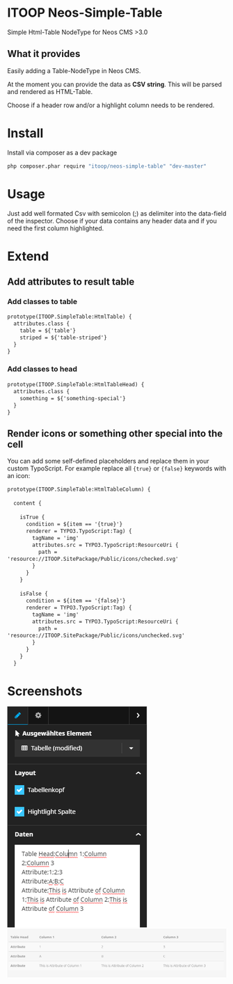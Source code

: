 # ITOOP Neos-Simple-Table
Simple Html-Table NodeType for Neos CMS >3.0

## What it provides
Easily adding a Table-NodeType in Neos CMS. 

At the moment you can provide the data as **CSV string**. This will be parsed and rendered as HTML-Table.

Choose if a header row and/or a highlight column needs to be rendered. 

# Install
Install via composer as a dev package
```bash
php composer.phar require "itoop/neos-simple-table" "dev-master"
```
# Usage
Just add well formated Csv with semicolon (;) as delimiter into the data-field of the inspector. 
Choose if your data contains any header data and if you need the first column highlighted.

# Extend
## Add attributes to result table
### Add classes to table
```typoscript
prototype(ITOOP.SimpleTable:HtmlTable) {
  attributes.class {
    table = ${'table'}
    striped = ${'table-striped'}
  }
}
```

### Add classes to head
```typoscript
prototype(ITOOP.SimpleTable:HtmlTableHead) {
  attributes.class {
    something = ${'something-special'}
  }
}
```

## Render icons or something other special into the cell
You can add some self-defined placeholders and replace them in your custom TypoScript. For example replace all `{true}` or `{false}` keywords with an icon:
```
prototype(ITOOP.SimpleTable:HtmlTableColumn) {
  
  content {
  
    isTrue {
      condition = ${item == '{true}'}
      renderer = TYPO3.TypoScript:Tag) {
        tagName = 'img'
        attributes.src = TYPO3.TypoScript:ResourceUri {
          path = 'resource://ITOOP.SitePackage/Public/icons/checked.svg'
        }
      }
    }
    
    isFalse {
      condition = ${item == '{false}'}
      renderer = TYPO3.TypoScript:Tag) {
        tagName = 'img'
        attributes.src = TYPO3.TypoScript:ResourceUri {
          path = 'resource://ITOOP.SitePackage/Public/icons/unchecked.svg'
        }
      }
    }
  }

```

# Screenshots
![Inspector](/Docs/screenshot_inspector.png?raw=true "Inspector")
![Resulting table](/Docs/screenshot_result.png?raw=true "Resulting table")
